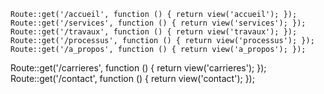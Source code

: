 
`Route::get('/accueil', function () {
    return view('accueil');
});`
`Route::get('/services', function () {
    return view('services');
});`
`Route::get('/travaux', function () {
    return view('travaux');
});`
`Route::get('/processus', function () {
    return view('processus');
});`
`Route::get('/a_propos', function () {
    return view('a_propos');
});`

Route::get('/carrieres', function () {
    return view('carrieres');
});
Route::get('/contact', function () {
    return view('contact');
});
